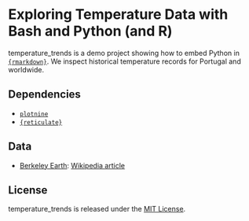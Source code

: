 
# Exploring Temperature Data with Bash and Python (and R)

<!-- badges: start -->

<!-- badges: end -->

temperature_trends is a demo project showing how to embed Python in
[`{rmarkdown}`](https://github.com/rstudio/rmarkdown).  We inspect historical temperature records for Portugal and worldwide.

## Dependencies

  - [`plotnine`](https://github.com/has2k1/plotnine)
  - [`{reticulate}`](https://github.com/rstudio/reticulate)

## Data

  - [Berkeley Earth](http://berkeleyearth.org/data): [Wikipedia
    article](https://en.wikipedia.org/wiki/Berkeley_Earth)

## License

temperature_trends is released under the [MIT License](./LICENSE.md).
